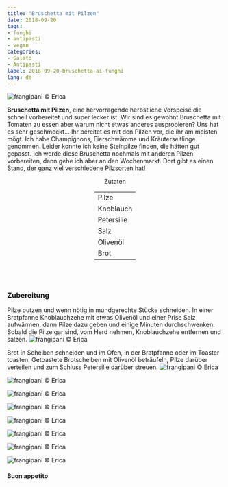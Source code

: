 ```yaml
---
title: "Bruschetta mit Pilzen"
date: 2018-09-20
tags:
- funghi
- antipasti
- vegan
categories:
- Salato
- Antipasti
label: 2018-09-20-bruschetta-ai-funghi
lang: de 
---
```

![](../2018-09-20-bruschetta-ai-funghi/header.jpg "frangipani © Erica")

**Bruschetta mit Pilzen**, eine hervorragende herbstliche Vorspeise die schnell vorbereitet und super lecker ist. Wir sind es gewohnt Bruschetta mit Tomaten zu essen aber warum nicht etwas anderes ausprobieren? Uns hat es sehr geschmeckt... Ihr bereitet es mit den Pilzen vor, die ihr am meisten mögt. Ich habe Champignons, Eierschwämme und Kräuterseitlinge genommen. Leider konnte ich keine Steinpilze finden, die hätten gut gepasst. Ich werde diese Bruschetta nochmals mit anderen Pilzen vorbereiten, dann gehe ich aber an den Wochenmarkt. Dort gibt es einen Stand, der ganz viel verschiedene Pilzsorten hat!

<div id="wrapper" style="text-align: center">
  <div id="yourdiv" style="display: inline-block;">
    <div class="ingredients" itemscope itemtype="http://schema.org/Recipe">
      <span itemprop="name" style="display:none;">Bruschetta mit Pilzen</span>
      <span itemprop="recipeCategory" style="display:none;">Herzhaftes</span>
      <img itemprop="image" style="display:none;" class="ignore-gallery-item" src="../2018-09-20-bruschetta-ai-funghi/header.jpeg"/>
      <span itemprop="author" style="display:none;">Erica Raiano</span>
      <span itemprop="description" style="display:none;">Bruschetta mit Pilzen, eine hervorragende herbstliche Vorspeise die schnell vorbereitet und super lecker ist.</span>
      <div class="ingredients-title">Zutaten</div>
      <table>
        <tbody>
          </tr>
          <tr itemprop="recipeIngredient">
            <td>Pilze</td>
          </tr>
          <tr itemprop="recipeIngredient">
            <td>Knoblauch</td>
          </tr>
          <tr itemprop="recipeIngredient">
            <td>Petersilie</td>
          </tr>
          <tr itemprop="recipeIngredient">
            <td>Salz</td>
          </tr>
          <tr itemprop="recipeIngredient">
            <td>Olivenöl</td>
          </tr>
          <tr itemprop="recipeIngredient">
            <td>Brot</td>
          </tr>
          <tr>
        </tbody>
      </table>
      <br></br>
    </div>
  </div>
</div>


<h3>
  <font color="grey">
    <i class="fa fa-cogs"></i>
  </font> Zubereitung
</h3>

Pilze putzen und wenn nötig in mundgerechte Stücke schneiden. In einer Bratpfanne Knoblauchzehe mit etwas Olivenöl und einer Prise Salz aufwärmen, dann Pilze dazu geben und einige Minuten durchschwenken. Sobald die Pilze gar sind, vom Herd nehmen, Knoblauchzehe entfernen und salzen.
![](../2018-09-20-bruschetta-ai-funghi/funghi.jpg "frangipani © Erica")

Brot in Scheiben schneiden und im Ofen, in der Bratpfanne oder im Toaster toasten. Getoastete Brotscheiben mit Olivenöl beträufeln, Pilze darüber verteilen und zum Schluss Petersilie darüber streuen.
![](../2018-09-20-bruschetta-ai-funghi/risultato1.jpg "frangipani © Erica")

![](../2018-09-20-bruschetta-ai-funghi/risultato2.jpg "frangipani © Erica")

![](../2018-09-20-bruschetta-ai-funghi/risultato3.jpg "frangipani © Erica")

![](../2018-09-20-bruschetta-ai-funghi/risultato4.jpg "frangipani © Erica")

![](../2018-09-20-bruschetta-ai-funghi/risultato5.jpg "frangipani © Erica")

![](../2018-09-20-bruschetta-ai-funghi/risultato6.jpg "frangipani © Erica")

![](../2018-09-20-bruschetta-ai-funghi/risultato7.jpg "frangipani © Erica")

![](../2018-09-20-bruschetta-ai-funghi/risultato8.jpg "frangipani © Erica")

<h4>Buon appetito
  <font color="red">
    <i class="fa fa-smile-o"></i>
  </font>
</h4>